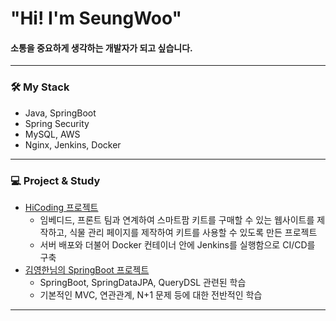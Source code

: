 <h1> "Hi! I'm SeungWoo" </h1>
<h4> 소통을 중요하게 생각하는 개발자가 되고 싶습니다. </h4>
<hr>

### 🛠️ My Stack
- Java, SpringBoot
- Spring Security
- MySQL, AWS
- Nginx, Jenkins, Docker
<hr>

### 💻 Project & Study
- [HiCoding 프로젝트](https://github.com/Dev-SSW/Hi-Coding-org_BE.git)
  * 임베디드, 프론트 팀과 연계하여 스마트팜 키트를 구매할 수 있는 웹사이트를 제작하고, 식물 관리 페이지를 제작하여 키트를 사용할 수 있도록 만든 프로젝트  
  * 서버 배포와 더불어 Docker 컨테이너 안에 Jenkins를 실행함으로 CI/CD를 구축
- [김영한님의 SpringBoot 프로젝트](https://github.com/Dev-SSW/SpringBoot.git)
  * SpringBoot, SpringDataJPA, QueryDSL 관련된 학습
  * 기본적인 MVC, 연관관계, N+1 문제 등에 대한 전반적인 학습
<hr>
